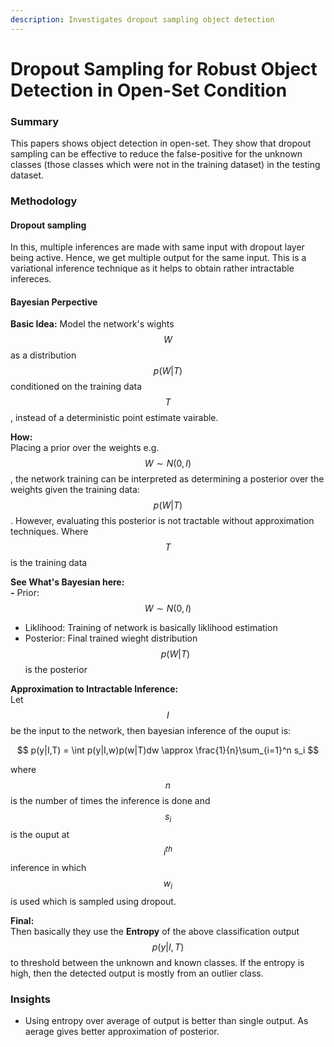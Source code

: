 ```yaml
---
description: Investigates dropout sampling object detection
---
```


# Dropout Sampling for Robust Object Detection in Open-Set Condition

### Summary

This papers shows object detection in open-set. They show that dropout sampling can be effective to reduce the false-positive for the unknown classes \(those classes which were not in the training dataset\) in the testing dataset.

### Methodology

#### Dropout sampling 

In this, multiple inferences are made with same input with dropout layer being active. Hence, we get multiple output for the same input. This is a variational inference technique as it helps to obtain rather intractable infereces. 

#### Bayesian Perpective

**Basic Idea:** Model the network's wights $$W$$as a distribution $$p(W|T)$$conditioned on the training data $$T$$, instead of a deterministic point estimate vairable.  

**How:**  
Placing a prior over the weights e.g. $$W \sim N(0,I)$$, the network training can be interpreted as determining a posterior over the weights given the training data: $$p(W|T)$$. However, evaluating this posterior is not tractable without approximation techniques. Where $$T$$is the training data

**See What's Bayesian here:  
 -** Prior: $$W \sim N(0,I)$$  
 - Liklihood: Training of network is basically liklihood estimation  
 - Posterior: Final trained wieght distribution  $$p(W|T)$$ is the posterior

**Approximation to Intractable Inference:**  
Let $$I$$be the input to the network, then bayesian inference of the ouput is:

$$
p(y|I,T) = \int p(y|I,w)p(w|T)dw \approx \frac{1}{n}\sum_{i=1}^n s_i
$$

where $$n$$is the number of times the inference is done and $$s_i$$is the ouput at $$i^{th}$$inference in which $$w_i$$is used which is sampled using dropout.

**Final:**  
Then basically they use the **Entropy** of the above classification output $$p(y|I,T)$$ to threshold between the unknown and known classes. If the entropy is high, then the detected output is mostly from an outlier class.

### Insights

* Using entropy over average of output is better than single output. As aerage gives better approximation of posterior. 

